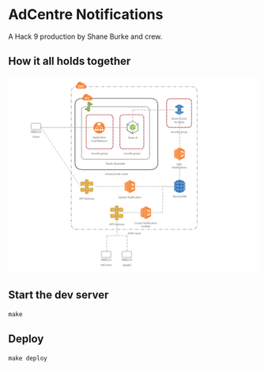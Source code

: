 # AdCentre Notifications
 A Hack 9 production by Shane Burke and crew.

## How it all holds together
![design diagram](./docs/adv-notifications-architecture.png)

## Start the dev server

```make```

## Deploy

```make deploy```
